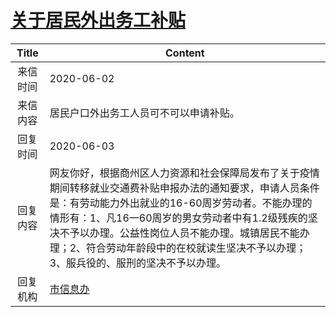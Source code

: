 # <a href="http://www.shangluo.gov.cn/zmhd/ldxxxx.jsp?urltype=leadermail.LeaderMailContentUrl&wbtreeid=1112&leadermailid=5956">关于居民外出务工补贴</a>
|Title|Content|
|:---:|---|
|来信时间|2020-06-02|
|来信内容|居民户口外出务工人员可不可以申请补贴。|
|回复时间|2020-06-03|
|回复内容|网友你好，根据商州区人力资源和社会保障局发布了关于疫情期间转移就业交通费补贴申报办法的通知要求，申请人员条件是：有劳动能力外出就业的16-60周岁劳动者。不能办理的情形有：1、凡16一60周岁的男女劳动者中有1.2级残疾的坚决不予以办理。公益性岗位人员不能办理。城镇居民不能办理；2、符合劳动年龄段中的在校就读生坚决不予以办理；3、服兵役的、服刑的坚决不予以办理。|
|回复机构|<a href="../../categories/agencies/市信息办.md">市信息办</a>|